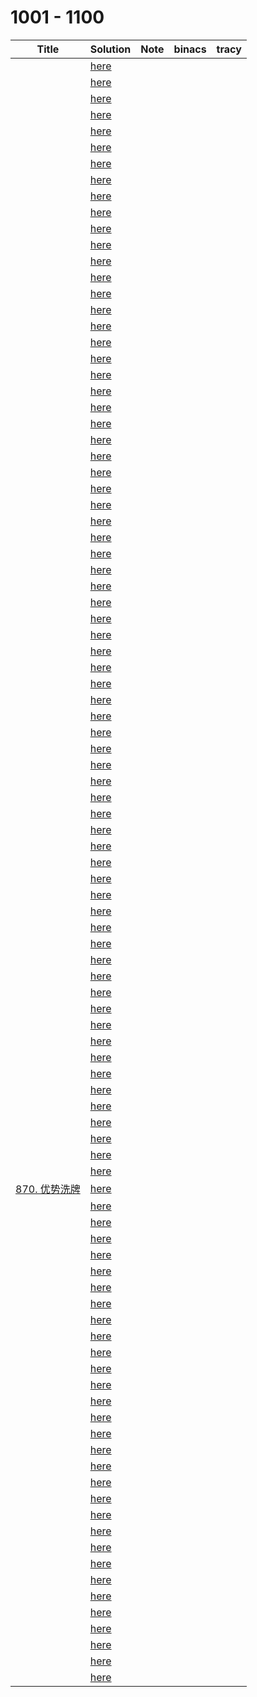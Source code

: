 # 1001 - 1100



| Title                                                        | Solution                 | Note | binacs | tracy |
| ------------------------------------------------------------ | ------------------------ | ---- | ------ | ----- |
|                                                              | [here](./1001/README.md) |      |        |       |
|                                                              | [here](./1002/README.md) |      |        |       |
|                                                              | [here](./1003/README.md) |      |        |       |
|                                                              | [here](./1004/README.md) |      |        |       |
|                                                              | [here](./1005/README.md) |      |        |       |
|                                                              | [here](./1006/README.md) |      |        |       |
|                                                              | [here](./1007/README.md) |      |        |       |
|                                                              | [here](./1008/README.md) |      |        |       |
|                                                              | [here](./1009/README.md) |      |        |       |
|                                                              | [here](./1010/README.md) |      |        |       |
|                                                              | [here](./1011/README.md) |      |        |       |
|                                                              | [here](./1012/README.md) |      |        |       |
|                                                              | [here](./1013/README.md) |      |        |       |
|                                                              | [here](./1014/README.md) |      |        |       |
|                                                              | [here](./1015/README.md) |      |        |       |
|                                                              | [here](./1016/README.md) |      |        |       |
|                                                              | [here](./1017/README.md) |      |        |       |
|                                                              | [here](./1018/README.md) |      |        |       |
|                                                              | [here](./1019/README.md) |      |        |       |
|                                                              | [here](./1020/README.md) |      |        |       |
|                                                              | [here](./1021/README.md) |      |        |       |
|                                                              | [here](./1022/README.md) |      |        |       |
|                                                              | [here](./1023/README.md) |      |        |       |
|                                                              | [here](./1024/README.md) |      |        |       |
|                                                              | [here](./1025/README.md) |      |        |       |
|                                                              | [here](./1026/README.md) |      |        |       |
|                                                              | [here](./1027/README.md) |      |        |       |
|                                                              | [here](./1028/README.md) |      |        |       |
|                                                              | [here](./1029/README.md) |      |        |       |
|                                                              | [here](./1030/README.md) |      |        |       |
|                                                              | [here](./1031/README.md) |      |        |       |
|                                                              | [here](./1032/README.md) |      |        |       |
|                                                              | [here](./1033/README.md) |      |        |       |
|                                                              | [here](./1034/README.md) |      |        |       |
|                                                              | [here](./1035/README.md) |      |        |       |
|                                                              | [here](./1036/README.md) |      |        |       |
|                                                              | [here](./1037/README.md) |      |        |       |
|                                                              | [here](./1038/README.md) |      |        |       |
|                                                              | [here](./1039/README.md) |      |        |       |
|                                                              | [here](./1040/README.md) |      |        |       |
|                                                              | [here](./1041/README.md) |      |        |       |
|                                                              | [here](./1042/README.md) |      |        |       |
|                                                              | [here](./1043/README.md) |      |        |       |
|                                                              | [here](./1044/README.md) |      |        |       |
|                                                              | [here](./1045/README.md) |      |        |       |
|                                                              | [here](./1046/README.md) |      |        |       |
|                                                              | [here](./1047/README.md) |      |        |       |
|                                                              | [here](./1048/README.md) |      |        |       |
|                                                              | [here](./1049/README.md) |      |        |       |
|                                                              | [here](./1050/README.md) |      |        |       |
|                                                              | [here](./1051/README.md) |      |        |       |
|                                                              | [here](./1052/README.md) |      |        |       |
|                                                              | [here](./1053/README.md) |      |        |       |
|                                                              | [here](./1054/README.md) |      |        |       |
|                                                              | [here](./1055/README.md) |      |        |       |
|                                                              | [here](./1056/README.md) |      |        |       |
|                                                              | [here](./1057/README.md) |      |        |       |
|                                                              | [here](./1058/README.md) |      |        |       |
|                                                              | [here](./1059/README.md) |      |        |       |
|                                                              | [here](./1060/README.md) |      |        |       |
|                                                              | [here](./1061/README.md) |      |        |       |
|                                                              | [here](./1062/README.md) |      |        |       |
|                                                              | [here](./1063/README.md) |      |        |       |
|                                                              | [here](./1064/README.md) |      |        |       |
|                                                              | [here](./1065/README.md) |      |        |       |
|                                                              | [here](./1066/README.md) |      |        |       |
|                                                              | [here](./1067/README.md) |      |        |       |
|                                                              | [here](./1068/README.md) |      |        |       |
|                                                              | [here](./1069/README.md) |      |        |       |
| [870. 优势洗牌](https://leetcode.cn/problems/advantage-shuffle/) | [here](./1070/README.md) |      |        |       |
|                                                              | [here](./1071/README.md) |      |        |       |
|                                                              | [here](./1072/README.md) |      |        |       |
|                                                              | [here](./1073/README.md) |      |        |       |
|                                                              | [here](./1074/README.md) |      |        |       |
|                                                              | [here](./1075/README.md) |      |        |       |
|                                                              | [here](./1076/README.md) |      |        |       |
|                                                              | [here](./1077/README.md) |      |        |       |
|                                                              | [here](./1078/README.md) |      |        |       |
|                                                              | [here](./1079/README.md) |      |        |       |
|                                                              | [here](./1080/README.md) |      |        |       |
|                                                              | [here](./1081/README.md) |      |        |       |
|                                                              | [here](./1082/README.md) |      |        |       |
|                                                              | [here](./1083/README.md) |      |        |       |
|                                                              | [here](./1084/README.md) |      |        |       |
|                                                              | [here](./1085/README.md) |      |        |       |
|                                                              | [here](./1086/README.md) |      |        |       |
|                                                              | [here](./1087/README.md) |      |        |       |
|                                                              | [here](./1088/README.md) |      |        |       |
|                                                              | [here](./1089/README.md) |      |        |       |
|                                                              | [here](./1090/README.md) |      |        |       |
|                                                              | [here](./1091/README.md) |      |        |       |
|                                                              | [here](./1092/README.md) |      |        |       |
|                                                              | [here](./1093/README.md) |      |        |       |
|                                                              | [here](./1094/README.md) |      |        |       |
|                                                              | [here](./1095/README.md) |      |        |       |
|                                                              | [here](./1096/README.md) |      |        |       |
|                                                              | [here](./1097/README.md) |      |        |       |
|                                                              | [here](./1098/README.md) |      |        |       |
|                                                              | [here](./1099/README.md) |      |        |       |
|                                                              | [here](./1100/README.md) |      |        |       |

